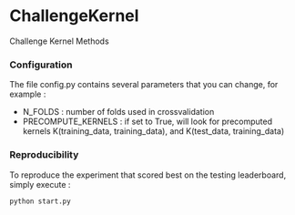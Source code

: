 # ChallengeKernel
Challenge Kernel Methods

### Configuration
The file config.py contains several parameters that you can change, for example :
- N_FOLDS : number of folds used in crossvalidation
- PRECOMPUTE_KERNELS : if set to True, will look for precomputed kernels K(training_data, training_data), and K(test_data, training_data)


### Reproducibility
To reproduce the experiment that scored best on the testing leaderboard, simply execute :
```
python start.py
